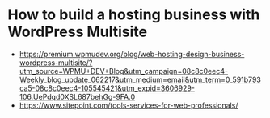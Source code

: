 # How to build a hosting business with WordPress Multisite
- https://premium.wpmudev.org/blog/web-hosting-design-business-wordpress-multisite/?utm_source=WPMU+DEV+Blog&utm_campaign=08c8c0eec4-Weekly_blog_update_062217&utm_medium=email&utm_term=0_591b793ca5-08c8c0eec4-105545421&utm_expid=3606929-106.UePdqd0XSL687behGg-9FA.0
- https://www.sitepoint.com/tools-services-for-web-professionals/
